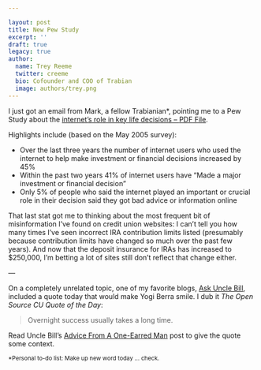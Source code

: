 ```yaml
---

layout: post
title: New Pew Study
excerpt: ''
draft: true
legacy: true
author:
  name: Trey Reeme
  twitter: creeme
  bio: Cofounder and COO of Trabian
  image: authors/trey.png
---
```


<p>I just got an email from Mark, a fellow Trabianian*, pointing me to a Pew Study about the <a href="http://www.pewinternet.org/pdfs/PIP_Major%20Moments_2006.pdf">internet&#8217;s role in key life decisions &#8211; <span class="caps">PDF</span> File</a>.</p>
<p>Highlights include (based on the May 2005 survey):</p>
<ul>
<li>Over the last three years the number of internet users who used the internet to help make investment or financial decisions increased by 45%</li>
<li>Within the past two years 41% of internet users have &#8220;Made a major investment or financial decision&#8221; </li>
<li>Only 5% of people who said the internet played an important or crucial role in their decision said they got bad advice or information online</li>
</ul>
<p>That last stat got me to thinking about the most frequent bit of misinformation I&#8217;ve found on credit union websites: I can&#8217;t tell you how many times I&#8217;ve seen incorrect <span class="caps">IRA</span> contribution limits listed (presumably because contribution limits have changed so much over the past few years). And now that the deposit insurance for IRAs has increased to $250,000, I&#8217;m betting a lot of sites still don&#8217;t reflect that change either.</p>
<p>&#8212;</p>
<p>On a completely unrelated topic, one of my favorite blogs, <a href="http://askunclebill.typepad.com/my_weblog/">Ask Uncle Bill</a>, included a quote today that would make Yogi Berra smile.  I dub it <em>The Open Source CU Quote of the Day</em>:</p>
<blockquote>
<p>Overnight success usually takes a long time.</p>
</blockquote>
<p>Read Uncle Bill&#8217;s <a href="http://askunclebill.typepad.com/my_weblog/2006/04/advice_from_a_o.html">Advice From A One-Earred Man</a> post to give the quote some context.</p>
<p><small>*Personal to-do list: Make up new word today &#8230; check.</small></p>
